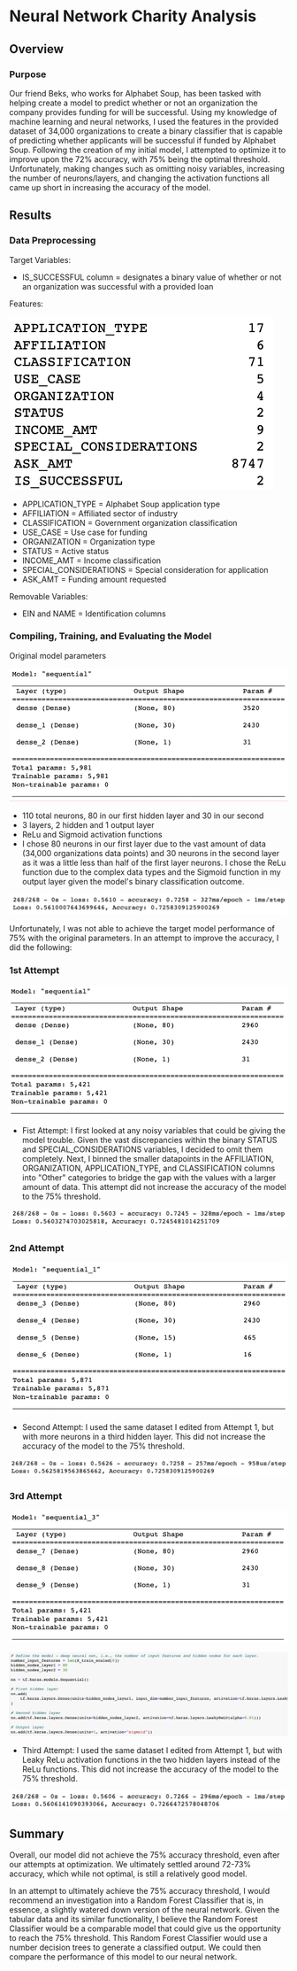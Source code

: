 # Neural Network Charity Analysis
## Overview
### Purpose
Our friend Beks, who works for Alphabet Soup, has been tasked with helping create a model to predict whether or not an organization the company provides funding for will be successful. Using my knowledge of machine learning and neural networks, I used the features in the provided dataset of 34,000 organizations to create a binary classifier that is capable of predicting whether applicants will be successful if funded by Alphabet Soup. Following the creation of my initial model, I attempted to optimize it to improve upon the 72% accuracy, with 75% being the optimal threshold. Unfortunately, making changes such as omitting noisy variables, increasing the number of neurons/layers, and changing the activation functions all came up short in increasing the accuracy of the model. 

## Results
### Data Preprocessing
Target Variables:
- IS_SUCCESSFUL column = designates a binary value of whether or not an organization was successful with a provided loan

Features:

![Features](Features.png)

- APPLICATION_TYPE = Alphabet Soup application type
- AFFILIATION = Affiliated sector of industry
- CLASSIFICATION = Government organization classification
- USE_CASE = Use case for funding
- ORGANIZATION = Organization type
- STATUS = Active status
- INCOME_AMT = Income classification
- SPECIAL_CONSIDERATIONS = Special consideration for application
- ASK_AMT = Funding amount requested

Removable Variables:
- EIN and NAME = Identification columns

### Compiling, Training, and Evaluating the Model
Original model parameters

![Mod1Sum](Model1Summary.png)

- 110 total neurons, 80 in our first hidden layer and 30 in our second
- 3 layers, 2 hidden and 1 output layer
- ReLu and Sigmoid activation functions
- I chose 80 neurons in our first layer due to the vast amount of data (34,000 organizations data points) and 30 neurons in the second layer as it was a little less than half of the first layer neurons. I chose the ReLu function due to the complex data types and the Sigmoid function in my output layer given the model's binary classification outcome.

![Mod1Res](Model1Results.png)

Unfortunately, I was not able to achieve the target model performance of 75% with the original parameters. In an attempt to improve the accuracy, I did the following:

### 1st Attempt
![Att1Summ](Attempt1Summary.png)

- Fist Attempt: I first looked at any noisy variables that could be giving the model trouble. Given the vast discrepancies within the binary STATUS and SPECIAL_CONSIDERATIONS variables, I decided to omit them completely. Next, I binned the smaller datapoints in the AFFILIATION, ORGANIZATION, APPLICATION_TYPE, and CLASSIFICATION columns into "Other" categories to bridge the gap with the values with a larger amount of data. This attempt did not increase the accuracy of the model to the 75% threshold.

![Att1Res](Attempt1Results.png)

### 2nd Attempt
![Att2Sum](Attempt2Summary.png)

- Second Attempt: I used the same dataset I edited from Attempt 1, but with more neurons in a third hidden layer. This did not increase the accuracy of the model to the 75% threshold.

![Att2Res](Attempt2Results.png)

### 3rd Attempt
![Att3Sum](Attempt3Summary.png)

![Att3Lay](Attempt3Layer.png)

- Third Attempt: I used the same dataset I edited from Attempt 1, but with Leaky ReLu activation functions in the two hidden layers instead of the ReLu functions. This did not increase the accuracy of the model to the 75% threshold. 

![Att3Res](Attempt3Results.png)

## Summary
Overall, our model did not achieve the 75% accuracy threshold, even after our attempts at optimization. We ultimately settled around 72-73% accuracy, which while not optimal, is still a relatively good model. 

In an attempt to ultimately achieve the 75% accuracy threshold, I would recommend an investigation into a Random Forest Classifier that is, in essence, a slightly watered down version of the neural network. Given the tabular data and its similar functionality, I believe the Random Forest Classifier would be a comparable model that could give us the opportunity to reach the 75% threshold.  This Random Forest Classifier would use a number decision trees to generate a classified output. We could then compare the performance of this model to our neural network. 

